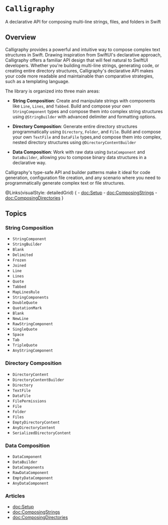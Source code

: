 # ``Calligraphy``

A declarative API for composing multi-line strings, files, and folders in Swift

## Overview

Calligraphy provides a powerful and intuitive way to compose complex text structures in Swift. Drawing inspiration from SwiftUI's declarative approach, Calligraphy offers a familiar API design that will feel natural to SwiftUI developers. Whether you're building multi-line strings, generating code, or creating entire directory structures, Calligraphy's declarative API makes your code more readable and maintainable than comparative strategies, such as a templating language.

The library is organized into three main areas:

- **String Composition**: Create and manipulate strings with components like `Line`, `Lines`, and `Tabbed`. Build and compose your own `StringComponent` types and compose them into complex string structures using `@StringBuilder` with advanced delimiter and formatting options.

- **Directory Composition**: Generate entire directory structures programmatically using `Directory`, `Folder`, and `File`. Build and compose your own `TextFile` and `DataFile` types,and compose them into complex, nested directory structures using `@DirectoryContentBuilder`

- **Data Composition**: Work with raw data using `DataComponent` and `DataBuilder`, allowing you to compose binary data structures in a declarative way.

Calligraphy's type-safe API and builder patterns make it ideal for code generation, configuration file creation, and any scenario where you need to programmatically generate complex text or file structures.

@Links(visualStyle: detailedGrid) {
    - <doc:Setup>
    - <doc:ComposingStrings>
    - <doc:ComposingDirectories>
}

## Topics

### String Composition

- ``StringComponent``
- ``StringBuilder``
- ``Blank``
- ``Delimited``
- ``Frozen``
- ``Joined``
- ``Line``
- ``Lines``
- ``Quote``
- ``Tabbed``
- ``MapLinesRule``
- ``StringComponents``
- ``DoubleQuote``
- ``QuotationMark``
- ``Blank``
- ``NewLine``
- ``RawStringComponent``
- ``SingleQuote``
- ``Space``
- ``Tab``
- ``TripleQuote``
- ``AnyStringComponent``

### Directory Composition

- ``DirectoryContent``
- ``DirectoryContentBuilder``
- ``Directory``
- ``TextFile``
- ``DataFile``
- ``FilePermissions``
- ``File``
- ``Folder``
- ``Files``
- ``EmptyDirectoryContent``
- ``AnyDirectoryContent``
- ``SerializedDirectoryContent``

### Data Composition

- ``DataComponent``
- ``DataBuilder``
- ``DataComponents``
- ``RawDataComponent``
- ``EmptyDataComponent``
- ``AnyDataComponent``

### Articles

- <doc:Setup>
- <doc:ComposingStrings>
- <doc:ComposingDirectories>
